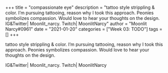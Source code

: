 +++
title = "compassionate eye"
description = "tattoo style strippling & color. I’m pursuing tattooing, reason why I took this approach. Peonies symbolizes compassion. Would love to hear your thoughts on the design.   IG&Twitter| Moonlit_narcy. Twitch| MoonlitNarcy"
author = "Moonlit Narcy#0961"
date = "2021-01-20"
categories = ["Week 03: TODO"]
tags = []
+++

tattoo style strippling & color. I’m pursuing tattooing, reason why I took this approach. Peonies symbolizes compassion. Would love to hear your thoughts on the design. 

IG&Twitter| Moonlit_narcy. Twitch| MoonlitNarcy

